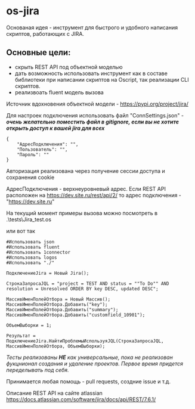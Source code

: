 # os-jira

Основаная идея - инструмент для быстрого и удобного написания скриптов, работающих с JIRA.

## Основные цели:
- скрыть REST API под объектной моделью
- дать возможность использовать инструмент как в составе библиотеки при написании скриптов на Oscript, так реализации CLI скриптов.
- реализвоать fluent модель вызова


Источник вдохновения объектной модели - https://pypi.org/project/jira/

Для настроек подключения использовать файл "ConnSettings.json" - __*очень желательно поместить файл в gitignore, если вы не хотите открыть доступ к вашей jira для всех*__

```
{
    "АдресПодключения": "",
    "Пользователь": "",
    "Пароль": ""
}
```

Авторизация реализована через получение сессии доступа и сохранения cookie 

АдресПодключения -  верхнеуровневый адрес. 
Если REST API расположен на https://dev.site.ru/rest/api/2/ то адрес подключения - "https://dev.site.ru"

На текущий момент примеры вызова можно посмотреть в .\tests\Jira_test.os 

или вот так

```bsl
#Использовать json
#Использовать fluent
#Использовать 1connector
#Использовать logos
#Использовать "./"

ПодключениеJira = Новый Jira();

СтрокаЗапросаJQL = "project = TEST AND status = ""To Do"" AND resolution = Unresolved ORDER BY key DESC, updated DESC";

МассивИменПолейОтбора = Новый Массив();
МассивИменПолейОтбора.Добавить("key");
МассивИменПолейОтбора.Добавить("summary");
МассивИменПолейОтбора.Добавить("customfield_10901");

ОбъемВыборки = 1;

Результат = ПодключениеJira.НайтиПроблемыИспользуяJQL(СтрокаЗапросаJQL, МассивИменПолейОтбора, ОбъемВыборки);
```

*Тесты  реализованы __НЕ__ как универсальные, пока не реализован фукцнионал создания и удаление проектов. Первое время придется переделывать под себя.*

Принимается любая помощь - pull requests, создние issue и т.д.


Описание REST API на сайте atlassian https://docs.atlassian.com/software/jira/docs/api/REST/7.6.1/

